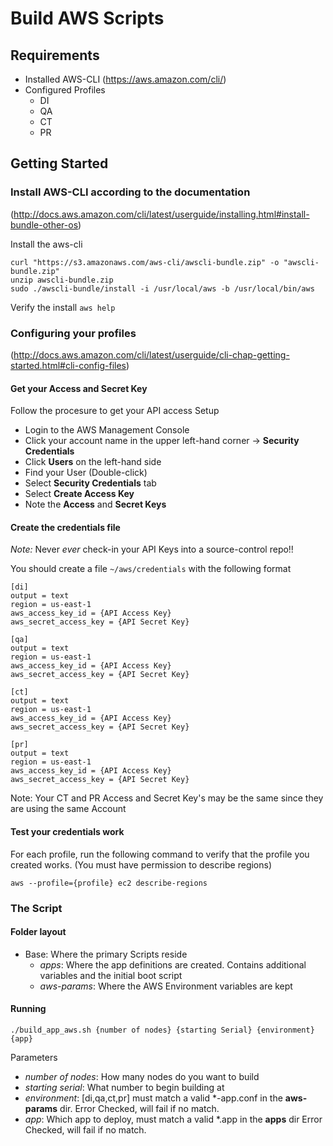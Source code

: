 # Build AWS Scripts

## Requirements
  - Installed AWS-CLI (https://aws.amazon.com/cli/)
  - Configured Profiles
    - DI
    - QA
    - CT
    - PR

## Getting Started

### Install AWS-CLI according to the documentation
(http://docs.aws.amazon.com/cli/latest/userguide/installing.html#install-bundle-other-os)

Install the aws-cli
```
curl "https://s3.amazonaws.com/aws-cli/awscli-bundle.zip" -o "awscli-bundle.zip"
unzip awscli-bundle.zip
sudo ./awscli-bundle/install -i /usr/local/aws -b /usr/local/bin/aws
```

Verify the install
```aws help```

### Configuring your profiles
(http://docs.aws.amazon.com/cli/latest/userguide/cli-chap-getting-started.html#cli-config-files)

#### Get your Access and Secret Key
Follow the procesure to get your API access Setup

  * Login to the AWS Management Console
  * Click your account name in the upper left-hand corner -> **Security Credentials**
  * Click **Users** on the left-hand side
  * Find your User (Double-click)
  * Select **Security Credentials** tab
  * Select **Create Access Key**
  * Note the **Access** and **Secret Keys**

#### Create the credentials file
*Note:* Never _ever_ check-in your API Keys into a source-control repo!!

You should create a file `~/aws/credentials` with the following format
```
[di]
output = text
region = us-east-1
aws_access_key_id = {API Access Key}
aws_secret_access_key = {API Secret Key}

[qa]
output = text
region = us-east-1
aws_access_key_id = {API Access Key}
aws_secret_access_key = {API Secret Key}

[ct]
output = text
region = us-east-1
aws_access_key_id = {API Access Key}
aws_secret_access_key = {API Secret Key}

[pr]
output = text
region = us-east-1
aws_access_key_id = {API Access Key}
aws_secret_access_key = {API Secret Key}
```
Note: Your CT and PR Access and Secret Key's may be the same
since they are using the same Account

#### Test your credentials work
For each profile, run the following command to verify that
the profile you created works.  (You must have permission to
describe regions)

```aws --profile={profile} ec2 describe-regions```

### The Script
#### Folder layout
  * Base: Where the primary Scripts reside
    * _apps_: Where the app definitions are created. Contains
      additional variables and the initial boot script
    * _aws-params_: Where the AWS Environment variables are kept

#### Running

```
./build_app_aws.sh {number of nodes} {starting Serial} {environment} {app}
```

Parameters
  * _number of nodes_: How many nodes do you want to build
  * _starting serial_: What number to begin building at
  * _environment_: [di,qa,ct,pr] must match a valid  \*-app.conf in the
    **aws-params** dir.  Error Checked, will fail if no match.
  * _app_: Which app to deploy, must match a valid \*.app in the **apps** dir
    Error Checked, will fail if no match.
